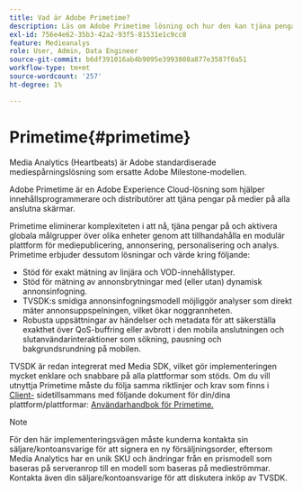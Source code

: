 ```yaml
---
title: Vad är Adobe Primetime?
description: Läs om Adobe Primetime lösning och hur den kan tjäna pengar på strömmande media.
exl-id: 756e4e62-35b3-42a2-93f5-81531e1c9cc8
feature: Medieanalys
role: User, Admin, Data Engineer
source-git-commit: b6df391016ab4b9095e3993808a877e3587f0a51
workflow-type: tm+mt
source-wordcount: '257'
ht-degree: 1%

---
```


# Primetime{#primetime}

Media Analytics (Heartbeats) är Adobe standardiserade mediespårningslösning som ersatte Adobe Milestone-modellen.

Adobe Primetime är en Adobe Experience Cloud-lösning som hjälper innehållsprogrammerare och distributörer att tjäna pengar på medier på alla anslutna skärmar.

Primetime eliminerar komplexiteten i att nå, tjäna pengar på och aktivera globala målgrupper över olika enheter genom att tillhandahålla en modulär plattform för mediepublicering, annonsering, personalisering och analys. Primetime erbjuder dessutom lösningar och värde kring följande:

* Stöd för exakt mätning av linjära och VOD-innehållstyper.
* Stöd för mätning av annonsbrytningar med (eller utan) dynamisk annonsinfogning.
* TVSDK:s smidiga annonsinfogningsmodell möjliggör analyser som direkt mäter annonsuppspelningen, vilket ökar noggrannheten.
* Robusta uppsättningar av händelser och metadata för att säkerställa exakthet över QoS-buffring eller avbrott i den mobila anslutningen och slutanvändarinteraktioner som sökning, pausning och bakgrundsrundning på mobilen.
<!--
* Integrated support for Nielsen DTVR (linear) with ID3 metadata and DCR with CMS metadata.
-->

TVSDK är redan integrerat med Media SDK, vilket gör implementeringen mycket enklare och snabbare på alla plattformar som stöds. <!--Primetime also supports the partnership with Nielsen.--> Om du vill utnyttja Primetime måste du följa samma riktlinjer och krav som finns i  [Client-](/help/intro-to-ava/implementation-paths/client-side-path.md) sidetillsammans med följande dokument för din/dina plattform/plattformar:  [Användarhandbok för Primetime.](https://helpx.adobe.com/se/primetime/user-guide.html)

>[!NOTE]
>
>För den här implementeringsvägen måste kunderna kontakta sin säljare/kontoansvarige för att signera en ny försäljningsorder, eftersom Media Analytics har en unik SKU och ändringar från en prismodell som baseras på serveranrop till en modell som baseras på medieströmmar. Kontakta även din säljare/kontoansvarige för att diskutera inköp av TVSDK.
